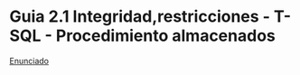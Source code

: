 # Guia 2.1 Integridad,restricciones - T-SQL - Procedimiento almacenados


[Enunciado](https://docs.google.com/document/d/12QhaWISvxIoM3mXqi6126vZ2lW1Vozb0/preview)
